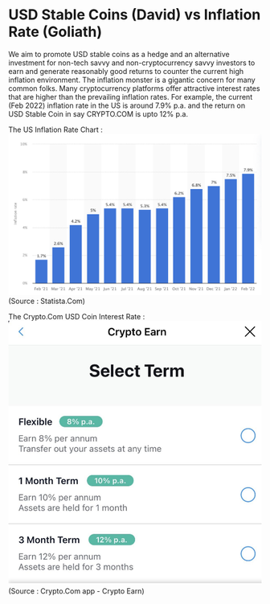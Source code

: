 # USD Stable Coins (David) vs Inflation Rate (Goliath)
We aim to promote USD stable coins as a hedge and an alternative investment for non-tech savvy and non-cryptocurrency savvy investors to earn and generate reasonably good returns to counter the current high inflation environment. The inflation monster is a gigantic concern for many common folks. Many cryptocurrency platforms offer attractive interest rates that are higher than the prevailing inflation rates. For example, the current (Feb 2022) inflation rate in the US is around 7.9% p.a. and the return on USD Stable Coin in say CRYPTO.COM is upto 12% p.a.

The US Inflation Rate Chart :
![Screenshot](us_inflation_rate_chart.png)
(Source : Statista.Com)

The Crypto.Com USD Coin Interest Rate :
![Screenshot](cryptocom_usdc_int_rate.jpg)
(Source : Crypto.Com app - Crypto Earn)

